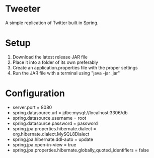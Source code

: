 # Tweeter
A simple replication of Twitter built in Spring.

# Setup
1. Download the latest release JAR file
2. Place it into a folder of its own preferably
3. Create an application.properties file with the proper settings
4. Run the JAR file with a terminal using "java -jar <jarFileName>.jar"

# Configuration
- server.port = 8080
- spring.datasource.url = jdbc:mysql://localhost:3306/db
- spring.datasource.username = root
- spring.datasource.password = password
- spring.jpa.properties.hibernate.dialect = org.hibernate.dialect.MySQL8Dialect
- spring.jpa.hibernate.ddl-auto = update
- spring.jpa.open-in-view = true
- spring.jpa.properties.hibernate.globally_quoted_identifiers = false
